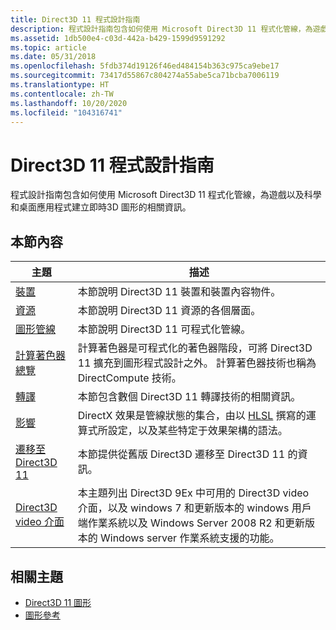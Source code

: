 ```yaml
---
title: Direct3D 11 程式設計指南
description: 程式設計指南包含如何使用 Microsoft Direct3D 11 程式化管線，為遊戲以及科學和桌面應用程式建立即時3D 圖形的相關資訊。
ms.assetid: 1db500e4-c03d-442a-b429-1599d9591292
ms.topic: article
ms.date: 05/31/2018
ms.openlocfilehash: 5fdb374d19126f46ed484154b363c975ca9ebe17
ms.sourcegitcommit: 73417d55867c804274a55abe5ca71bcba7006119
ms.translationtype: HT
ms.contentlocale: zh-TW
ms.lasthandoff: 10/20/2020
ms.locfileid: "104316741"
---
```

# <a name="programming-guide-for-direct3d-11"></a>Direct3D 11 程式設計指南

程式設計指南包含如何使用 Microsoft Direct3D 11 程式化管線，為遊戲以及科學和桌面應用程式建立即時3D 圖形的相關資訊。

## <a name="in-this-section"></a>本節內容

| 主題 | 描述 |
|-|-|
| [裝置](overviews-direct3d-11-devices.md) | 本節說明 Direct3D 11 裝置和裝置內容物件。 |
| [資源](overviews-direct3d-11-resources.md) | 本節說明 Direct3D 11 資源的各個層面。 |
| [圖形管線](overviews-direct3d-11-graphics-pipeline.md) | 本節說明 Direct3D 11 可程式化管線。 |
| [計算著色器總覽](direct3d-11-advanced-stages-compute-shader.md) | 計算著色器是可程式化的著色器階段，可將 Direct3D 11 擴充到圖形程式設計之外。 計算著色器技術也稱為 DirectCompute 技術。 |
| [轉譯](overviews-direct3d-11-render.md) | 本節包含數個 Direct3D 11 轉譯技術的相關資訊。 |
| [影響](d3d11-graphics-programming-guide-effects.md) | DirectX 效果是管線狀態的集合，由以 [HLSL](/windows/desktop/direct3dhlsl/dx-graphics-hlsl-reference) 撰寫的運算式所設定，以及某些特定于效果架構的語法。 |
| [遷移至 Direct3D 11](d3d11-programming-guide-migrating.md) | 本節提供從舊版 Direct3D 遷移至 Direct3D 11 的資訊。 |
| [Direct3D video 介面](direct3d-video-interfaces.md) | 本主題列出 Direct3D 9Ex 中可用的 Direct3D video 介面，以及 windows 7 和更新版本的 windows 用戶端作業系統以及 Windows Server 2008 R2 和更新版本的 Windows server 作業系統支援的功能。 |

## <a name="related-topics"></a>相關主題

* [Direct3D 11 圖形](atoc-dx-graphics-direct3d-11.md)
* [圖形參考](atoc-d3d11-graphics-reference.md)